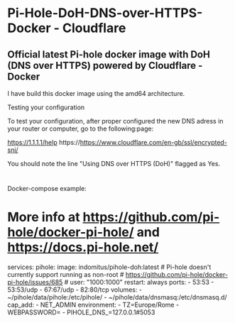 # Pi-Hole-DoH-DNS-over-HTTPS-Docker - Cloudflare
## Official latest Pi-hole docker image with DoH (DNS over HTTPS) powered by Cloudflare - Docker

I have build this docker image using the amd64 architecture.

Testing your configuration

To test your configuration, after proper configured the new DNS adress in your router or computer, go to the following:page: 

https://1.1.1.1/help
https://https://www.cloudflare.com/en-gb/ssl/encrypted-sni/

You should note the line "Using DNS over HTTPS (DoH)" flagged as Yes.

#
Docker-compose example:

# More info at https://github.com/pi-hole/docker-pi-hole/ and https://docs.pi-hole.net/
services:
  pihole:
    image: indomitus/pihole-doh:latest
    # Pi-hole doesn't currently support running as non-root
    # https://github.com/pi-hole/docker-pi-hole/issues/685
    # user: "1000:1000"
    restart: always
    ports:
      - 53:53
      - 53:53/udp
      - 67:67/udp
      - 82:80/tcp
    volumes:
      - ~/pihole/data/pihole:/etc/pihole/
      - ~/pihole/data/dnsmasq:/etc/dnsmasq.d/
    cap_add:
      - NET_ADMIN
    environment:
      - TZ=Europe/Rome
      - WEBPASSWORD=<password>
      - PIHOLE_DNS_=127.0.0.1#5053
  
